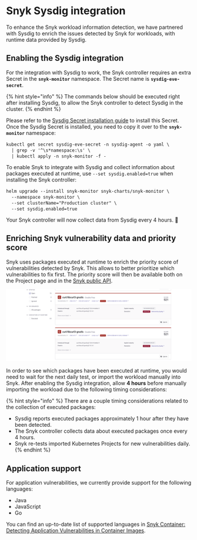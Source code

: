 # Snyk Sysdig integration

To enhance the Snyk workload information detection, we have partnered with Sysdig to enrich the issues detected by Snyk for workloads, with runtime data provided by Sysdig.

## Enabling the Sysdig integration

For the integration with Sysdig to work, the Snyk controller requires an extra Secret in the **`snyk-monitor`** namespace. The Secret name is **`sysdig-eve-secret`**.

{% hint style="info" %}
The commands below should be executed right after installing Sysdig, to allow the Snyk controller to detect Sysdig in the cluster.
{% endhint %}

Please refer to the [Sysdig Secret installation guide](https://docs.sysdig.com/en/docs/sysdig-secure/integrate-effective-vulnerability-exposure-with-snyk/#copy-the-sysdig-secret) to install this Secret. Once the Sysdig Secret is installed, you need to copy it over to the **`snyk-monitor`** namespace:

```
kubectl get secret sysdig-eve-secret -n sysdig-agent -o yaml \
  | grep -v '^\s*namespace:\s' \
  | kubectl apply -n snyk-monitor -f -
```

To enable Snyk to integrate with Sysdig and collect information about packages executed at runtime, use `--set sysdig.enabled=true` when installing the Snyk controller:

```
helm upgrade --install snyk-monitor snyk-charts/snyk-monitor \
  --namespace snyk-monitor \
  --set clusterName="Production cluster" \
  --set sysdig.enabled=true
```

Your Snyk controller will now collect data from Sysdig every 4 hours. 🎊

## Enriching Snyk vulnerability data and priority score

Snyk uses packages executed at runtime to enrich the priority score of vulnerabilities detected by Snyk. This allows to better prioritize which vulnerabilities to fix first. The priority score will then be available both on the Project page and in the [Snyk public API](https://snyk.docs.apiary.io/#reference/projects/aggregated-project-issues/list-all-aggregated-issues).

![The "Executed" badge appearing on packages executed at runtime.](<../../../.gitbook/assets/image (113) (1) (2) (1) (1) (2) (1) (1) (1) (1) (1) (1) (1) (1) (1) (1) (1).png>)

In order to see which packages have been executed at runtime, you would need to wait for the next daily test, or import the workload manually into Snyk. After enabling the Sysdig integration, allow **4 hours** before manually importing the workload due to the following timing considerations:

{% hint style="info" %}
There are a couple timing considerations related to the collection of executed packages:

* Sysdig reports executed packages approximately 1 hour after they have been detected.
* The Snyk controller collects data about executed packages once every 4 hours.
* Snyk re-tests imported Kubernetes Projects for new vulnerabilities daily.
{% endhint %}

## Application support

For application vulnerabilities, we currently provide support for the following languages:

* Java
* JavaScript
* Go

You can find an up-to-date list of supported languages in [Snyk Container: Detecting Application Vulnerabilities in Container Images](https://docs.snyk.io/products/snyk-container/getting-around-the-snyk-container-ui/detecting-application-vulnerabilities-in-container-images).

